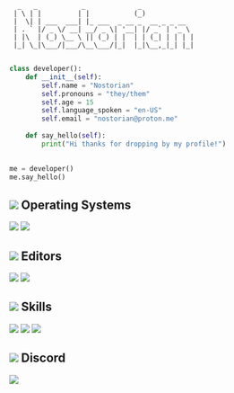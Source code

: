 ```
  _   _           _             _             
 | \ | |         | |           (_)            
 |  \| | ___  ___| |_ ___  _ __ _  __ _ _ __  
 | . ` |/ _ \/ __| __/ _ \| '__| |/ _` | '_ \ 
 | |\  | (_) \__ \ || (_) | |  | | (_| | | | |
 |_| \_|\___/|___/\__\___/|_|  |_|\__,_|_| |_|
                                              
```

```python
class developer():
    def __init__(self):
        self.name = "Nostorian"
        self.pronouns = "they/them"
        self.age = 15
        self.language_spoken = "en-US"
        self.email = "nostorian@proton.me"
       
    def say_hello(self):
        print("Hi thanks for dropping by my profile!")
        

me = developer()
me.say_hello()
```

## ![](https://cdn.discordapp.com/emojis/955063484796792872.webp?size=32&quality=lossless) Operating Systems

![](https://img.shields.io/badge/Ubuntu-E95420?style=for-the-badge&logo=ubuntu&logoColor=white)
![](https://img.shields.io/badge/Windows-0078D6?style=for-the-badge&logo=windows&logoColor=white)

## ![](https://cdn.discordapp.com/emojis/939564463550500874.webp?size=32&quality=lossless) Editors

![](https://img.shields.io/badge/Notepad++-90E59A.svg?style=for-the-badge&logo=notepad%2B%2B&logoColor=black)
![](https://img.shields.io/badge/Visual_Studio_Code-0078D4?style=for-the-badge&logo=visual%20studio%20code&logoColor=white)

## ![](https://cdn.discordapp.com/emojis/744344773229543495.webp?size=32&quality=lossless) Skills

![](https://img.shields.io/badge/HTML-239120?style=for-the-badge&logo=html5&logoColor=white)
![](https://img.shields.io/badge/PostgreSQL-316192?style=for-the-badge&logo=postgresql&logoColor=white)
![](https://img.shields.io/badge/Python-3776AB?style=for-the-badge&logo=python&logoColor=white)

## ![](https://cdn.discordapp.com/emojis/936723374644789370.webp?size=32&quality=lossless) Discord

<a href="https://discord.com/users/868906516684607509" target="_blank"> <img src="https://discord.c99.nl/widget/theme-2/868906516684607509.png"/></a>
